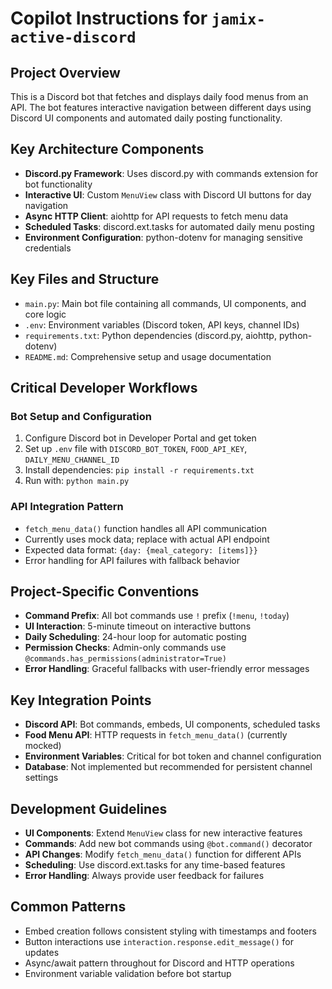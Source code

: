 # Copilot Instructions for `jamix-active-discord`

## Project Overview
This is a Discord bot that fetches and displays daily food menus from an API. The bot features interactive navigation between different days using Discord UI components and automated daily posting functionality.

## Key Architecture Components
- **Discord.py Framework**: Uses discord.py with commands extension for bot functionality
- **Interactive UI**: Custom `MenuView` class with Discord UI buttons for day navigation
- **Async HTTP Client**: aiohttp for API requests to fetch menu data
- **Scheduled Tasks**: discord.ext.tasks for automated daily menu posting
- **Environment Configuration**: python-dotenv for managing sensitive credentials

## Key Files and Structure
- `main.py`: Main bot file containing all commands, UI components, and core logic
- `.env`: Environment variables (Discord token, API keys, channel IDs)
- `requirements.txt`: Python dependencies (discord.py, aiohttp, python-dotenv)
- `README.md`: Comprehensive setup and usage documentation

## Critical Developer Workflows

### Bot Setup and Configuration
1. Configure Discord bot in Developer Portal and get token
2. Set up `.env` file with `DISCORD_BOT_TOKEN`, `FOOD_API_KEY`, `DAILY_MENU_CHANNEL_ID`
3. Install dependencies: `pip install -r requirements.txt`
4. Run with: `python main.py`

### API Integration Pattern
- `fetch_menu_data()` function handles all API communication
- Currently uses mock data; replace with actual API endpoint
- Expected data format: `{day: {meal_category: [items]}}`
- Error handling for API failures with fallback behavior

## Project-Specific Conventions
- **Command Prefix**: All bot commands use `!` prefix (`!menu`, `!today`)
- **UI Interaction**: 5-minute timeout on interactive buttons
- **Daily Scheduling**: 24-hour loop for automatic posting
- **Permission Checks**: Admin-only commands use `@commands.has_permissions(administrator=True)`
- **Error Handling**: Graceful fallbacks with user-friendly error messages

## Key Integration Points
- **Discord API**: Bot commands, embeds, UI components, scheduled tasks
- **Food Menu API**: HTTP requests in `fetch_menu_data()` (currently mocked)
- **Environment Variables**: Critical for bot token and channel configuration
- **Database**: Not implemented but recommended for persistent channel settings

## Development Guidelines
- **UI Components**: Extend `MenuView` class for new interactive features
- **Commands**: Add new bot commands using `@bot.command()` decorator
- **API Changes**: Modify `fetch_menu_data()` function for different APIs
- **Scheduling**: Use discord.ext.tasks for any time-based features
- **Error Handling**: Always provide user feedback for failures

## Common Patterns
- Embed creation follows consistent styling with timestamps and footers
- Button interactions use `interaction.response.edit_message()` for updates
- Async/await pattern throughout for Discord and HTTP operations
- Environment variable validation before bot startup
